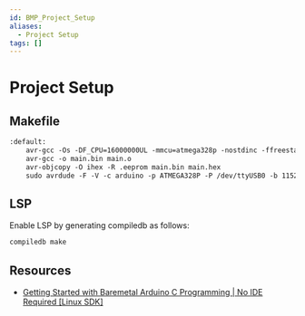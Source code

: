 ```yaml
---
id: BMP_Project_Setup
aliases:
  - Project Setup
tags: []
---
```



# Project Setup

## Makefile

```makefile
:default:
	avr-gcc -Os -DF_CPU=16000000UL -mmcu=atmega328p -nostdinc -ffreestanding -isystem/usr/avr/include -c -o main.o main.c
	avr-gcc -o main.bin main.o
	avr-objcopy -O ihex -R .eeprom main.bin main.hex
	sudo avrdude -F -V -c arduino -p ATMEGA328P -P /dev/ttyUSB0 -b 115200 -U flash:w:main.hex
```

## LSP

Enable LSP by generating compiledb as follows:

```bash
compiledb make
```

## Resources

- [ Getting Started with Baremetal Arduino C Programming | No IDE Required [Linux SDK] ](https://youtu.be/j4xw8QomkXs?si=E9jAcrLB5qtrrXxL)
